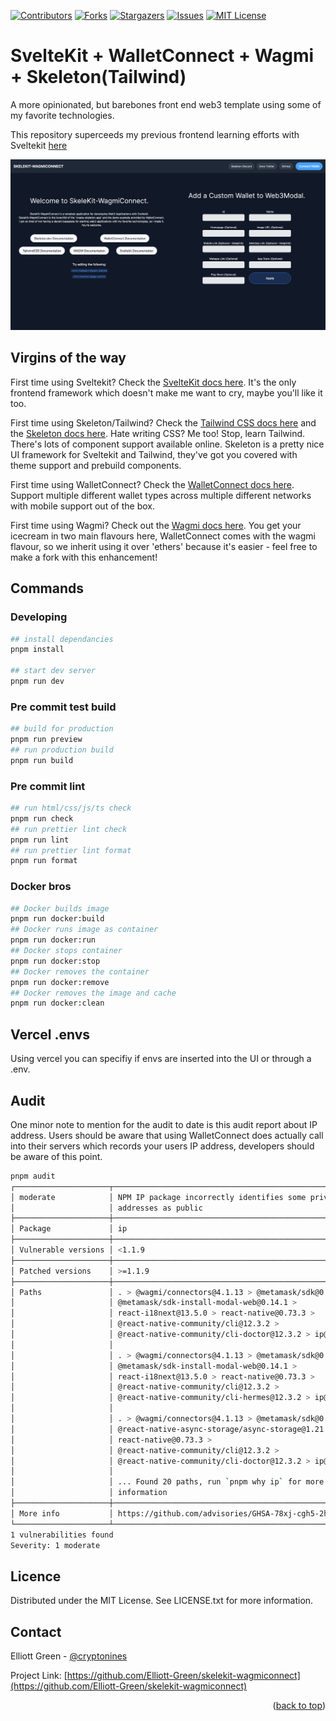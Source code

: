 <!-- Improved compatibility of back to top link -->

<a name="readme-top"></a>

[![Contributors][contributors-shield]][contributors-url]
[![Forks][forks-shield]][forks-url]
[![Stargazers][stars-shield]][stars-url]
[![Issues][issues-shield]][issues-url]
[![MIT License][license-shield]][license-url]

# SvelteKit + WalletConnect + Wagmi + Skeleton(Tailwind)

A more opinionated, but barebones front end web3 template using some of my favorite technologies.

This repository superceeds my previous frontend learning efforts with Sveltekit [here](https://github.com/Elliott-Green/skelekit-wagmiconnect)

   <img src="./skelekit-wagmiconnect.png" alt="Logo" >

## Virgins of the way

First time using Sveltekit? Check the [SvelteKit docs here](https://kit.svelte.dev/docs/). It's the only frontend framework which doesn't make me want to cry, maybe you'll like it too.

First time using Skeleton/Tailwind? Check the [Tailwind CSS docs here](https://tailwindcss.com/) and the [Skeleton docs here](https://www.skeleton.dev/). Hate writing CSS? Me too! Stop, learn Tailwind. There's lots of component support available online. Skeleton is a pretty nice UI framework for Sveltekit and Tailwind, they've got you covered with theme support and prebuild components.

First time using WalletConnect? Check the [WalletConnect docs here](https://docs.walletconnect.com/web3modal/javascript/actions). Support multiple different wallet types across multiple different networks with mobile support out of the box.

First time using Wagmi? Check out the [Wagmi docs here](https://wagmi.sh/core/api/actions). You get your icecream in two main flavours here, WalletConnect comes with the wagmi flavour, so we inherit using it over 'ethers' because it's easier - feel free to make a fork with this enhancement!

## Commands

### Developing

```bash
## install dependancies
pnpm install

## start dev server
pnpm run dev
```

### Pre commit test build

```bash
## build for production
pnpm run preview
## run production build
pnpm run build
```

### Pre commit lint

```bash
## run html/css/js/ts check
pnpm run check
## run prettier lint check
pnpm run lint
## run prettier lint format
pnpm run format
```

### Docker bros

```bash
## Docker builds image
pnpm run docker:build
## Docker runs image as container
pnpm run docker:run
## Docker stops container
pnpm run docker:stop
## Docker removes the container
pnpm run docker:remove
## Docker removes the image and cache
pnpm run docker:clean
```

## Vercel .envs

Using vercel you can specifiy if envs are inserted into the UI or through a .env.

## Audit

One minor note to mention for the audit to date is this audit report about IP address. Users should be aware that using WalletConnect does actually call into their servers which records your users IP address, developers should be aware of this point.

```bash
pnpm audit
┌─────────────────────┬────────────────────────────────────────────────────────┐
│ moderate            │ NPM IP package incorrectly identifies some private IP  │
│                     │ addresses as public                                    │
├─────────────────────┼────────────────────────────────────────────────────────┤
│ Package             │ ip                                                     │
├─────────────────────┼────────────────────────────────────────────────────────┤
│ Vulnerable versions │ <1.1.9                                                 │
├─────────────────────┼────────────────────────────────────────────────────────┤
│ Patched versions    │ >=1.1.9                                                │
├─────────────────────┼────────────────────────────────────────────────────────┤
│ Paths               │ . > @wagmi/connectors@4.1.13 > @metamask/sdk@0.14.3 >  │
│                     │ @metamask/sdk-install-modal-web@0.14.1 >               │
│                     │ react-i18next@13.5.0 > react-native@0.73.3 >           │
│                     │ @react-native-community/cli@12.3.2 >                   │
│                     │ @react-native-community/cli-doctor@12.3.2 > ip@1.1.8   │
│                     │                                                        │
│                     │ . > @wagmi/connectors@4.1.13 > @metamask/sdk@0.14.3 >  │
│                     │ @metamask/sdk-install-modal-web@0.14.1 >               │
│                     │ react-i18next@13.5.0 > react-native@0.73.3 >           │
│                     │ @react-native-community/cli@12.3.2 >                   │
│                     │ @react-native-community/cli-hermes@12.3.2 > ip@1.1.8   │
│                     │                                                        │
│                     │ . > @wagmi/connectors@4.1.13 > @metamask/sdk@0.14.3 >  │
│                     │ @react-native-async-storage/async-storage@1.21.0 >     │
│                     │ react-native@0.73.3 >                                  │
│                     │ @react-native-community/cli@12.3.2 >                   │
│                     │ @react-native-community/cli-doctor@12.3.2 > ip@1.1.8   │
│                     │                                                        │
│                     │ ... Found 20 paths, run `pnpm why ip` for more         │
│                     │ information                                            │
├─────────────────────┼────────────────────────────────────────────────────────┤
│ More info           │ https://github.com/advisories/GHSA-78xj-cgh5-2h22      │
└─────────────────────┴────────────────────────────────────────────────────────┘
1 vulnerabilities found
Severity: 1 moderate
```

## Licence

Distributed under the MIT License. See LICENSE.txt for more information.

## Contact

Elliott Green - [@cryptonines](https://twitter.com/cryptonines)

Project Link: [https://github.com/Elliott-Green/skelekit-wagmiconnect](https://github.com/Elliott-Green/skelekit-wagmiconnect)

<p align="right">(<a href="#readme-top">back to top</a>)</p>

[contributors-shield]: https://img.shields.io/github/contributors/Elliott-Green/skelekit-wagmiconnect.svg?style=for-the-badge
[contributors-url]: https://github.com/Elliott-Green/skelekit-wagmiconnect/graphs/contributors
[forks-shield]: https://img.shields.io/github/forks/Elliott-Green/skelekit-wagmiconnect.svg?style=for-the-badge
[forks-url]: https://github.com/Elliott-Green/skelekit-wagmiconnect/network/members
[stars-shield]: https://img.shields.io/github/stars/Elliott-Green/skelekit-wagmiconnect.svg?style=for-the-badge
[stars-url]: https://github.com/Elliott-Green/skelekit-wagmiconnect/stargazers
[issues-shield]: https://img.shields.io/github/issues/Elliott-Green/skelekit-wagmiconnect.svg?style=for-the-badge
[issues-url]: https://github.com/Elliott-Green/skelekit-wagmiconnect/issues
[license-shield]: https://img.shields.io/github/license/Elliott-Green/skelekit-wagmiconnect.svg?style=for-the-badge
[license-url]: https://github.com/Elliott-Green/skelekit-wagmiconnect/blob/main/LICENCE
[product-screenshot]: ./skelekit-wagmiconnect.png